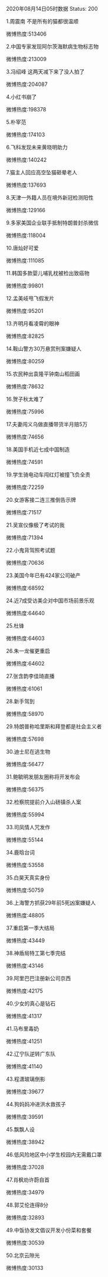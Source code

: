 2020年08月14日05时数据
Status: 200

1.周震南 不是所有的猫都很温顺

微博热度:513406

2.中国专家发现阿尔茨海默病生物标志物

微博热度:213009

3.冯绍峰 这两天减下来了没人拍了

微博热度:204087

4.小红书崩了

微博热度:198378

5.朴宰范

微博热度:174103

6.飞科发现未来黄晓明助力

微博热度:140242

7.猫主人回应高空坠猫砸晕老人

微博热度:137693

8.天津一外籍人员在境外新冠检测阳性

微博热度:129166

9.多家美国企业联手抵制特朗普封杀微信

微博热度:118004

10.唐灿好可爱

微博热度:111085

11.韩国多款婴儿哺乳枕被检出致癌物

微博热度:99801

12.孟美岐甩飞假发片

微博热度:95201

13.齐明月看凌霄的眼神

微博热度:82825

14.鞍山警方30万悬赏刑案嫌疑人

微博热度:80259

15.农民种出袁隆平钟南山稻田画

微博热度:78632

16.贺子秋太难了

微博热度:75996

17.夫妻闯义乌做直播带货半月赔5万

微博热度:74656

18.美国手机近七成中国制造

微博热度:74591

19.学生骑电动车闯红灯被撞飞负全责

微博热度:72259

20.女游客接二连三推倒告示牌

微博热度:71517

21.吴宣仪像极了考试的我

微博热度:71394

22.小鬼背驾照考试题

微博热度:70636

23.美国今年已有424家公司破产

微博热度:68592

24.近7成受访美企对中国市场前景乐观

微博热度:64640

25.杜锋

微博热度:64603

26.朱一龙催更重启

微博热度:64602

27.张含韵李佳琦直播

微博热度:61061

28.新手驾到

微博热度:58970

29.特朗普称哈里斯和拜登都是社会主义者

微博热度:57698

30.迪士尼在逃生物

微博热度:56477

31.鲍毓明发朋友圈称将开发布会

微博热度:56375

32.检察院提前介入山砀镇杀人案

微博热度:55994

33.司凤情人咒发作

微博热度:55144

34.鹿晗台词

微博热度:53558

35.白昊天真实身份

微博热度:50759

36.上海警方抓获29年前5死凶案嫌疑人

微博热度:48805

37.重启第一季大结局

微博热度:43449

38.神盾局特工第七季完结

微博热度:43146

39.阿里巴巴注册新公司京西

微博热度:42175

40.少女的真心是钻石

微博热度:41317

41.马布里毒奶

微博热度:41251

42.辽宁队逆转广东队

微博热度:41140

43.程潇玻璃倒影

微博热度:39677

44.狗妈妈冲进洪水救孩子

微博热度:39591

45.飘飘人设

微博热度:38942

46.低风险地区中小学生校园内无需戴口罩

微博热度:37028

47.肖枫劝许蔚自首

微博热度:34979

48.郭艾伦连得8分

微博热度:32893

49.中饭协发文倡议开发小份菜和套餐

微博热度:30539

50.北京云隙光

微博热度:30133

